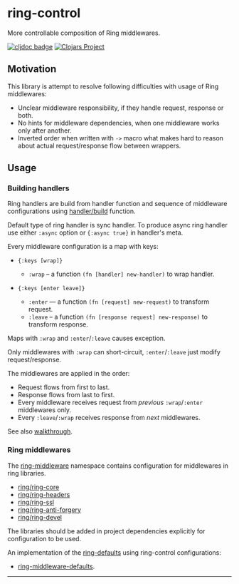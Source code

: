 # ring-control

More controllable composition of Ring middlewares.

[![cljdoc badge](https://cljdoc.org/badge/com.github.strojure/ring-control)](https://cljdoc.org/d/com.github.strojure/ring-control)
[![Clojars Project](https://img.shields.io/clojars/v/com.github.strojure/ring-control.svg)](https://clojars.org/com.github.strojure/ring-control)

## Motivation

This library is attempt to resolve following difficulties with usage of Ring
middlewares:

- Unclear middleware responsibility, if they handle request, response or both.
- No hints for middleware dependencies, when one middleware works only after
  another.
- Inverted order when written with `->` macro what makes hard to reason about
  actual request/response flow between wrappers.

## Usage

### Building handlers

Ring handlers are build from handler function and sequence of middleware
configurations using [handler/build][handler_build] function.

Default type of ring handler is sync handler. To produce async ring handler
use either `:async` option or `{:async true}` in handler's meta.

Every middleware configuration is a map with keys:

- `{:keys [wrap]}`

  - `:wrap`  – a function `(fn [handler] new-handler)` to wrap handler.

- `{:keys [enter leave]}`

  - `:enter` — a function `(fn [request] new-request)` to transform request.
  - `:leave` – a function `(fn [response request] new-response)` to transform
    response.

Maps with `:wrap` and `:enter`/`:leave` causes exception.

Only middlewares with `:wrap` can short-circuit, `:enter`/`:leave` just modify
request/response.

The middlewares are applied in the order:

- Request flows from first to last.
- Response flows from last to first.
- Every middleware receives request from *previous* `:wrap`/`:enter`
  middlewares only.
- Every `:leave`/`:wrap` receives response from *next* middlewares.

See also [walkthrough](doc/usage/walkthrough.clj).

### Ring middlewares

The [ring-middleware] namespace contains configuration for middlewares in ring
libraries.

- [ring/ring-core](https://clojars.org/ring/ring-core)
- [ring/ring-headers](https://clojars.org/ring/ring-headers)
- [ring/ring-ssl](https://clojars.org/ring/ring-ssl)
- [ring/ring-anti-forgery](https://clojars.org/ring/ring-anti-forgery)
- [ring/ring-devel](https://clojars.org/ring/ring-devel)

The libraries should be added in project dependencies explicitly for
configuration to be used.

An implementation of the [ring-defaults](https://clojars.org/ring/ring-defaults)
using ring-control configurations:

- [ring-middleware-defaults](src/strojure/ring_control/config/ring_middleware_defaults.clj).

---

[handler_build]:
https://cljdoc.org/d/com.github.strojure/ring-control/CURRENT/api/strojure.ring-control.handler#build
[ring-middleware]:
https://cljdoc.org/d/com.github.strojure/ring-control/CURRENT/api/strojure.ring-control.config.ring-middleware
